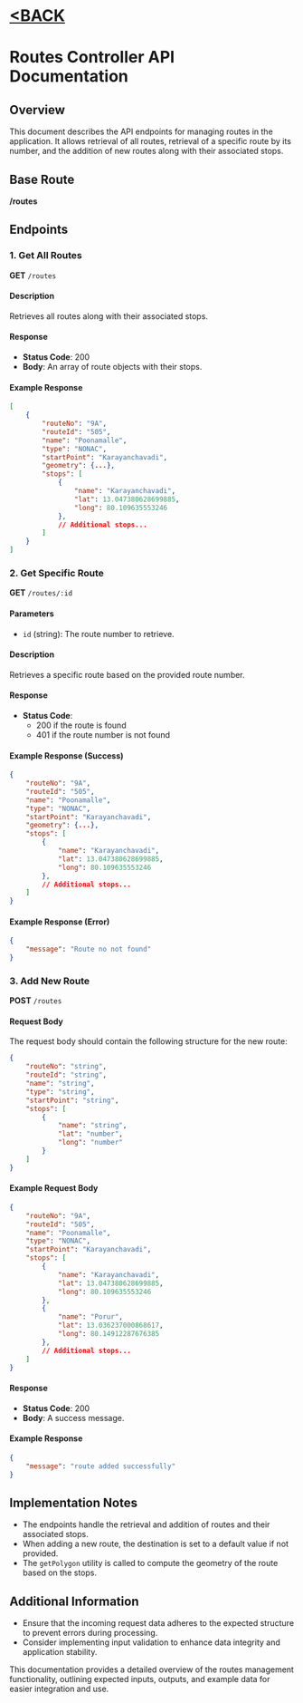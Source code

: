 # [<BACK](../README.md)
# Routes Controller API Documentation

## Overview
This document describes the API endpoints for managing routes in the application. It allows retrieval of all routes, retrieval of a specific route by its number, and the addition of new routes along with their associated stops.

## Base Route
**/routes**

## Endpoints

### 1. Get All Routes
**GET** `/routes`

#### Description
Retrieves all routes along with their associated stops.

#### Response
- **Status Code**: 200
- **Body**: An array of route objects with their stops.

#### Example Response
```json
[
    {
        "routeNo": "9A",
        "routeId": "505",
        "name": "Poonamalle",
        "type": "NONAC",
        "startPoint": "Karayanchavadi",
        "geometry": {...},
        "stops": [
            {
                "name": "Karayanchavadi",
                "lat": 13.047380628699885,
                "long": 80.109635553246
            },
            // Additional stops...
        ]
    }
]
```

### 2. Get Specific Route
**GET** `/routes/:id`

#### Parameters
- `id` (string): The route number to retrieve.

#### Description
Retrieves a specific route based on the provided route number.

#### Response
- **Status Code**: 
  - 200 if the route is found
  - 401 if the route number is not found

#### Example Response (Success)
```json
{
    "routeNo": "9A",
    "routeId": "505",
    "name": "Poonamalle",
    "type": "NONAC",
    "startPoint": "Karayanchavadi",
    "geometry": {...},
    "stops": [
        {
            "name": "Karayanchavadi",
            "lat": 13.047380628699885,
            "long": 80.109635553246
        },
        // Additional stops...
    ]
}
```

#### Example Response (Error)
```json
{
    "message": "Route no not found"
}
```

### 3. Add New Route
**POST** `/routes`

#### Request Body
The request body should contain the following structure for the new route:

```json
{
    "routeNo": "string",
    "routeId": "string",
    "name": "string",
    "type": "string",
    "startPoint": "string",
    "stops": [
        {
            "name": "string",
            "lat": "number",
            "long": "number"
        }
    ]
}
```

#### Example Request Body
```json
{
    "routeNo": "9A",
    "routeId": "505",
    "name": "Poonamalle",
    "type": "NONAC",
    "startPoint": "Karayanchavadi",
    "stops": [
        {
            "name": "Karayanchavadi",
            "lat": 13.047380628699885,
            "long": 80.109635553246
        },
        {
            "name": "Porur",
            "lat": 13.036237000868617,
            "long": 80.14912287676385
        },
        // Additional stops...
    ]
}
```

#### Response
- **Status Code**: 200
- **Body**: A success message.

#### Example Response
```json
{
    "message": "route added successfully"
}
```

## Implementation Notes
- The endpoints handle the retrieval and addition of routes and their associated stops.
- When adding a new route, the destination is set to a default value if not provided.
- The `getPolygon` utility is called to compute the geometry of the route based on the stops.

## Additional Information
- Ensure that the incoming request data adheres to the expected structure to prevent errors during processing.
- Consider implementing input validation to enhance data integrity and application stability. 

This documentation provides a detailed overview of the routes management functionality, outlining expected inputs, outputs, and example data for easier integration and use.